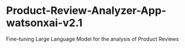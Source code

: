 # Product-Review-Analyzer-App-watsonxai-v2.1
Fine-tuning Large Language Model for the analysis of Product Reviews
